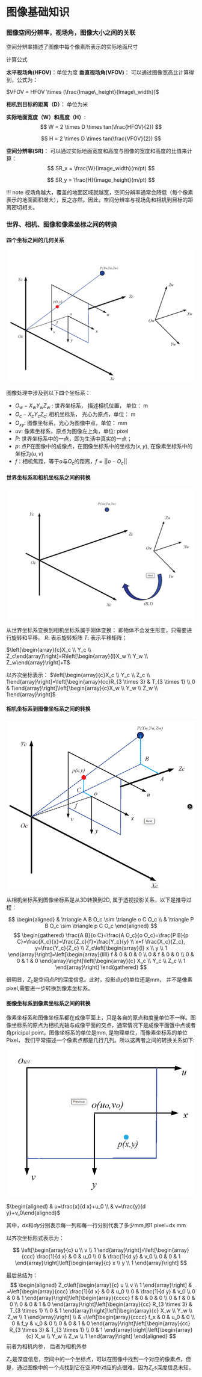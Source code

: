 # 图像基础知识


### 图像空间分辨率，视场角，图像大小之间的关联

空间分辨率描述了图像中每个像素所表示的实际地面尺寸 


计算公式 

**水平视场角(HFOV)**：单位为度
**垂直视场角(VFOV)**： 可以通过图像宽高比计算得到，公式为： 

$VFOV = HFOV \times (\frac{Image\_height}{Image\_width})$

**相机到目标的距离（D）**： 单位为米

**实际地面宽度（W）和高度（H）**: 
$$
W = 2 \times D \times tan(\frac{HFOV}{2})
$$


$$
H = 2 \times D \times tan(\frac{VFOV}{2})
$$


**空间分辨率(SR)**：
可以通过实际地面宽度和高度与图像的宽度和高度的比值来计算：
$$
SR_x = \frac{W}{image_width}(m/pt)
$$

$$
SR_y = \frac{H}{image_height}(m/pt)
$$

!!! note
    视场角越大，覆盖的地面区域就越宽，空间分辨率通常会降低（每个像素表示的地面面积增大），反之亦然。因此，空间分辨率与视场角和相机到目标的距离密切相关。


### 世界、相机、图像和像素坐标之间的转换

#### 四个坐标之间的几何关系

![alt text](img/image-4.png)

图像处理中涉及到以下四个坐标系：
* $O_w - X_wY_wZ_w$ : 世界坐标系， 描述相机位置， 单位： m
* $O_c - X_cY_cZ_c$: 相机坐标系， 光心为原点，单位： m
* $O_{xy}$: 图像坐标系，光心为图像中点，单位： mm
* $uv$: 像素坐标系，原点为图像左上角，单位: pixel
* $P$: 世界坐标系中的一点，即为生活中真实的一点；
* $p$: 点P在图像中的成像点，在图像坐标系中的坐标为$(x, y)$, 在像素坐标系中的坐标为$(u, v)$
* $f$：相机焦距，等于$o$与$O_c$的距离，$f = ||o - O_c||$


#### 世界坐标系和相机坐标系之间的转换

![alt text](img/image-5.png)

从世界坐标系变换到相机坐标系属于刚体变换： 即物体不会发生形变，只需要进行旋转和平移。
$R$: 表示旋转矩阵
$T$: 表示平移矩阵；

$\left[\begin{array}{c}X_c \\ Y_c \\ Z_c\end{array}\right]=R\left[\begin{array}{l}X_w \\ Y_w \\ Z_w\end{array}\right]+T$

以齐次坐标表示：
$\left[\begin{array}{c}X_c \\ Y_c \\ Z_c \\ 1\end{array}\right]=\left[\begin{array}{cc}R_{3 \times 3} & T_{3 \times 1} \\ 0 & 1\end{array}\right]\left[\begin{array}{c}X_w \\ Y_w \\ Z_w \\ 1\end{array}\right]$


#### 相机坐标系到图像坐标系之间的转换

![alt text](img/image-6.png)

从相机坐标系到图像坐标系是从3D转换到2D, 属于透视投影关系，以下是推导过程：

$$
\begin{aligned}
& \triangle A B O_c \sim \triangle o C O_c \\
& \triangle P B O_c \sim \triangle p C O_c
\end{aligned}
$$
$$
\begin{gathered}
\frac{A B}{o C}=\frac{A O_c}{o O_c}=\frac{P B}{p C}=\frac{X_c}{x}=\frac{Z_c}{f}=\frac{Y_c}{y} \\
x=f \frac{X_c}{Z_c}, y=\frac{Y_c}{Z_c} \\
Z_c\left[\begin{array}{l}
x \\
y \\
1
\end{array}\right]=\left[\begin{array}{llll}
f & 0 & 0 & 0 \\
0 & f & 0 & 0 \\
0 & 0 & 1 & 0
\end{array}\right]\left[\begin{array}{c}
X_c \\
Y_c \\
Z_c \\
1
\end{array}\right]
\end{gathered}
$$

很明显，$Z_c$是空间点$P$的深度信息。此时，投影点$p$的单位还是mm， 并不是像素pixel,需要进一步转换到像素坐标系。

#### 图像坐标系到像素坐标系之间的转换

像素坐标系和图像坐标系都在成像平面上，只是各自的原点和度量单位不一样。图像坐标系的原点为相机光轴与成像平面的交点，通常情况下是成像平面饿中点或者角pricipal point。图像坐标系的单位是mm, 是物理单位，而像素坐标系的单位Pixel， 我们平常描述一个像素点都是几行几列。所以这两者之间的转换关系如下:

![alt text](img/image-7.png)

$\begin{aligned} & u=\frac{x}{d x}+u_0 \\ & v=\frac{y}{d y}+v_0\end{aligned}$

其中，$dx$和$dy$分别表示每一列和每一行分别代表了多少mm,即1 pixel=dx mm

以齐次坐标形式表示为：

$$
\left[\begin{array}{c}
u \\
v \\
1
\end{array}\right]=\left[\begin{array}{ccc}
\frac{1}{d x} & 0 & u_0 \\
0 & \frac{1}{d y} & v_0 \\
0 & 0 & 1
\end{array}\right]\left[\begin{array}{c}
x \\
y \\
1
\end{array}\right]
$$

最后总结为：
$$
\begin{aligned}
Z_c\left[\begin{array}{c}
u \\
v \\
1
\end{array}\right] & =\left[\begin{array}{ccc}
\frac{1}{d x} & 0 & u_0 \\
0 & \frac{1}{d y} & v_0 \\
0 & 0 & 1
\end{array}\right]\left[\begin{array}{cccc}
f & 0 & 0 & 0 \\
0 & f & 0 & 0 \\
0 & 0 & 1 & 0
\end{array}\right]\left[\begin{array}{cc}
R_{3 \times 3} & T_{3 \times 1} \\
0 & 1
\end{array}\right]\left[\begin{array}{c}
X_w \\
Y_w \\
Z_w \\
1
\end{array}\right] \\
& =\left[\begin{array}{cccc}
f_x & 0 & u_0 & 0 \\
0 & f_y & v_0 & 0 \\
0 & 0 & 1 & 0
\end{array}\right]\left[\begin{array}{cc}
R_{3 \times 3} & T_{3 \times 1} \\
0 & 1
\end{array}\right]\left[\begin{array}{c}
X_w \\
Y_w \\
Z_w \\
1
\end{array}\right]
\end{aligned}
$$
前者为相机内参， 后者为相机外参

$Z_c$是深度信息，空间中的一个坐标点，可以在图像中找到一个对应的像素点，但是，通过图像中的一个点找到它在空间中对应的点很难，因为$Z_c$s深度信息未知。